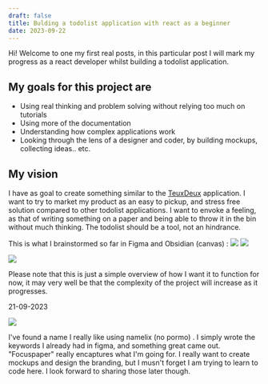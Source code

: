 ```yaml
---
draft: false
title: Bulding a todolist application with react as a beginner
date: 2023-09-22
---
```


Hi! Welcome to one my first real posts, in this particular post I will mark my progress as a react developer whilst building a todolist application.

## My goals for this project are

- Using real thinking and problem solving without relying too much on tutorials
- Using more of the documentation
- Understanding how complex applications work
- Looking through the lens of a designer and coder, by building mockups, collecting ideas.. etc.

## My vision

I have as goal to create something similar to the [TeuxDeux](https://teuxdeux.com/home) application. I want to try to market my product as an easy to pickup, and stress free solution compared to other todolist applications. I want to envoke a feeling, as that of writing something on a paper and being able to throw it in the bin without much thinking. The todolist should be a tool, not an hindrance.

This is what I brainstormed so far in Figma and Obsidian (canvas) :
![](https://i.imgur.com/dCMjZ6H.png)
![](https://i.imgur.com/D8bOYio.png)

![](https://i.imgur.com/y2WVtTb.png)

Please note that this is just a simple overview of how I want it to function for now, it may very well be that the complexity of the project will increase as it progresses.

21-09-2023

![](https://i.imgur.com/7oZ6MVr.png)


I've found a name I really like using namelix (no pormo) . I simply wrote the keywords I already had in figma, and something great came out. "Focuspaper" really encaptures what I'm going for. I really want to create mockups and design the branding, but I musn't forget I am trying to learn to code here. I look forward to sharing those later though.
